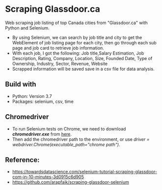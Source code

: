 # Scraping Glassdoor.ca

Web scraping job listing  of top Canada cities  from "Glassdoor.ca" with Python and Selenium.

* By using Selenium, we can search by job title and city to get the WebElement of job listing page for each city, then go through each sub page and job card to retrieve job information. 
* With each job, I got the following:  Job title,Salary Estimation, Job Description, Rating, Company, Location, Size, Founded Date, Type of Ownership, Industry, Sector, Revenue, Website
* Scrapped information will be saved save in a csv file for data analysis.
         
## Build with 
* Python: Version 3.7  
* Packages: selenium, csv, time

## Chromedriver
* To run Selenium tests on Chrome, we need to download <b><i>chromedriver.exe</i></b>  from [here](https://chromedriver.chromium.org/downloads).
* Then add the chromedriver path to the environment, or use <i>driver = webdriver.Chrome(executable_path="chrome path")</i>.
         
## Reference: 
* https://towardsdatascience.com/selenium-tutorial-scraping-glassdoor-com-in-10-minutes-3d0915c6d905  
* https://github.com/arapfaik/scraping-glassdoor-selenium                      
